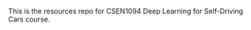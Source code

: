 <!--## Current Deadlines

#### **Project 3**:

Submission link: [https://forms.gle/Hq5jbV7PcJ424n5e8](https://forms.gle/Hq5jbV7PcJ424n5e8)

**Deadline** is Tuesday 30th of April 2019
-->

This is the resources repo for CSEN1094 Deep Learning for Self-Driving Cars course.